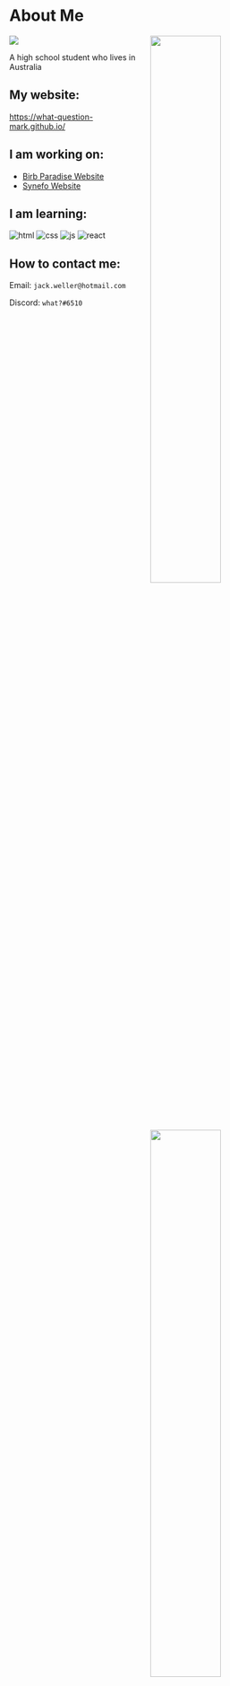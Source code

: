 # About Me

<img width="50%" align="right" src="https://github-readme-stats.vercel.app/api?username=What-Question-Mark&include_all_commits=true&show_icons=true&include_all_commits=true&theme=monokai&hide_border=True">
<img width="50%" align="right" src="https://github-readme-stats.vercel.app/api/top-langs/?username=What-Question-Mark&include_all_commits=true&show_icons=true&include_all_commits=true&theme=monokai&hide_border=True&layout=compact">

![](https://dcbadge.vercel.app/api/shield/693325366365913164)

A high school student who lives in Australia

## My website:

https://what-question-mark.github.io/

## I am working on:

- [Birb Paradise Website](https://github.com/What-Question-Mark/birb)
- [Synefo Website](https://github.com/synefo-discord/synefo-discord.github.io)

## I am learning:

![html](https://img.shields.io/badge/HTML-E34F26?logo=html5&logoColor=fff&style=for-the-badge)
![css](https://img.shields.io/badge/CSS-264DE4?logo=css3&logoColor=fff&style=for-the-badge)
![js](https://img.shields.io/badge/JAVASCRIPT-F6DF1E?logo=javascript&logoColor=000&style=for-the-badge)
![react](https://img.shields.io/badge/REACT.JS-61DBFB?logo=createreactapp&logoColor=000&style=for-the-badge)

## How to contact me:

Email: `jack.weller@hotmail.com`

Discord: `what?#6510`
